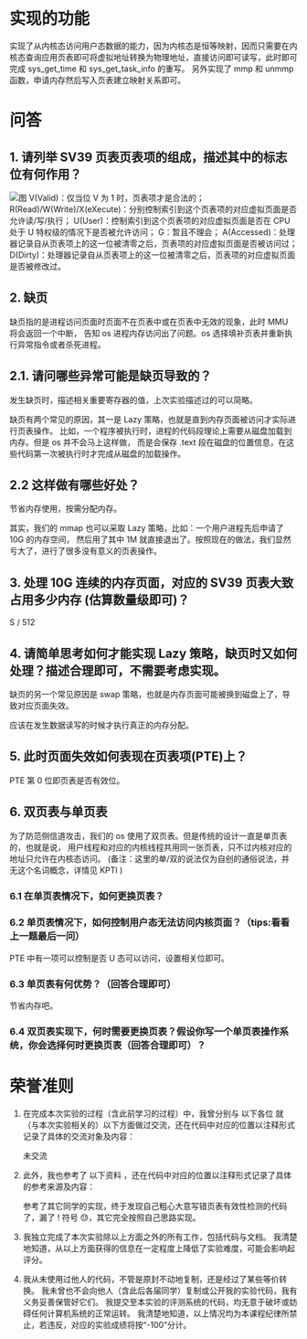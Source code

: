 # 实现的功能

实现了从内核态访问用户态数据的能力，因为内核态是恒等映射，因而只需要在内核态查询应用页表即可将虚拟地址转换为物理地址，直接访问即可读写，此时即可完成 sys_get_time 和 sys_get_task_info 的重写。
另外实现了 mmp 和 unmmp 函数，申请内存然后写入页表建立映射关系即可。

# 问答

## 1. 请列举 SV39 页表页表项的组成，描述其中的标志位有何作用？

![图](https://rcore-os.cn/rCore-Tutorial-Book-v3/_images/sv39-pte.png)
V(Valid)：仅当位 V 为 1 时，页表项才是合法的；
R(Read)/W(Write)/X(eXecute)：分别控制索引到这个页表项的对应虚拟页面是否允许读/写/执行；
U(User)：控制索引到这个页表项的对应虚拟页面是否在 CPU 处于 U 特权级的情况下是否被允许访问；
G：暂且不理会；
A(Accessed)：处理器记录自从页表项上的这一位被清零之后，页表项的对应虚拟页面是否被访问过；
D(Dirty)：处理器记录自从页表项上的这一位被清零之后，页表项的对应虚拟页面是否被修改过。

## 2. 缺页

缺页指的是进程访问页面时页面不在页表中或在页表中无效的现象，此时 MMU 将会返回一个中断， 告知 os 进程内存访问出了问题。os 选择填补页表并重新执行异常指令或者杀死进程。

## 2.1. 请问哪些异常可能是缺页导致的？

发生缺页时，描述相关重要寄存器的值，上次实验描述过的可以简略。

缺页有两个常见的原因，其一是 Lazy 策略，也就是直到内存页面被访问才实际进行页表操作。 比如，一个程序被执行时，进程的代码段理论上需要从磁盘加载到内存。但是 os 并不会马上这样做， 而是会保存 .text 段在磁盘的位置信息，在这些代码第一次被执行时才完成从磁盘的加载操作。

## 2.2 这样做有哪些好处？

节省内存使用，按需分配内存。

其实，我们的 mmap 也可以采取 Lazy 策略，比如：一个用户进程先后申请了 10G 的内存空间， 然后用了其中 1M 就直接退出了。按照现在的做法，我们显然亏大了，进行了很多没有意义的页表操作。

## 3. 处理 10G 连续的内存页面，对应的 SV39 页表大致占用多少内存 (估算数量级即可)？

S / 512

## 4. 请简单思考如何才能实现 Lazy 策略，缺页时又如何处理？描述合理即可，不需要考虑实现。

缺页的另一个常见原因是 swap 策略，也就是内存页面可能被换到磁盘上了，导致对应页面失效。

应该在发生数据读写的时候才执行真正的内存分配。

## 5. 此时页面失效如何表现在页表项(PTE)上？

PTE 第 0 位即页表是否有效位。

## 6. 双页表与单页表

为了防范侧信道攻击，我们的 os 使用了双页表。但是传统的设计一直是单页表的，也就是说， 用户线程和对应的内核线程共用同一张页表，只不过内核对应的地址只允许在内核态访问。 (备注：这里的单/双的说法仅为自创的通俗说法，并无这个名词概念，详情见 KPTI )

### 6.1 在单页表情况下，如何更换页表？

### 6.2 单页表情况下，如何控制用户态无法访问内核页面？（tips:看看上一题最后一问）

PTE 中有一项可以控制是否 U 态可以访问，设置相关位即可。

### 6.3 单页表有何优势？（回答合理即可）

节省内存吧。

### 6.4 双页表实现下，何时需要更换页表？假设你写一个单页表操作系统，你会选择何时更换页表（回答合理即可）？

# 荣誉准则

1. 在完成本次实验的过程（含此前学习的过程）中，我曾分别与 以下各位 就（与本次实验相关的）以下方面做过交流，还在代码中对应的位置以注释形式记录了具体的交流对象及内容：

    未交流

2. 此外，我也参考了 以下资料 ，还在代码中对应的位置以注释形式记录了具体的参考来源及内容：

    参考了其它同学的实现，终于发现自己粗心大意写错页表有效性检测的代码了，漏了 ! 符号 😓，其它完全按照自己思路实现。

3. 我独立完成了本次实验除以上方面之外的所有工作，包括代码与文档。 我清楚地知道，从以上方面获得的信息在一定程度上降低了实验难度，可能会影响起评分。

4. 我从未使用过他人的代码，不管是原封不动地复制，还是经过了某些等价转换。 我未曾也不会向他人（含此后各届同学）复制或公开我的实验代码，我有义务妥善保管好它们。 我提交至本实验的评测系统的代码，均无意于破坏或妨碍任何计算机系统的正常运转。 我清楚地知道，以上情况均为本课程纪律所禁止，若违反，对应的实验成绩将按“-100”分计。
